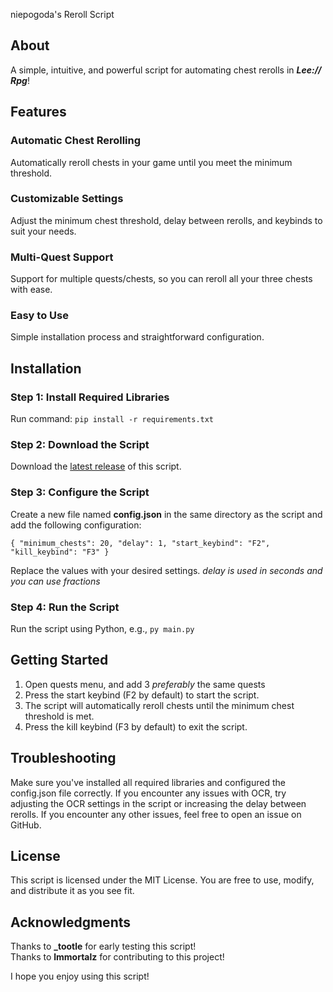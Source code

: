 niepogoda's Reroll Script

About
-----

A simple, intuitive, and powerful script for automating chest rerolls in ***Lee:// Rpg***!

Features
--------

### Automatic Chest Rerolling

Automatically reroll chests in your game until you meet the minimum threshold.

### Customizable Settings

Adjust the minimum chest threshold, delay between rerolls, and keybinds to suit your needs.

### Multi-Quest Support

Support for multiple quests/chests, so you can reroll all your three chests with ease.

### Easy to Use

Simple installation process and straightforward configuration.

Installation
-------------

### Step 1: Install Required Libraries

Run command:
`pip install -r requirements.txt`

### Step 2: Download the Script

Download the <a href="https://github.com/0e8/niepogodasreroll/releases/latest">latest release</a> of this script.

### Step 3: Configure the Script

Create a new file named <b>config.json</b> in the same directory as the script and add the following configuration:

<code>{
  "minimum_chests": 20,
  "delay": 1,
  "start_keybind": "F2",
  "kill_keybind": "F3"
}</code>

Replace the values with your desired settings.
<i>delay is used in seconds and you can use fractions</i>

### Step 4: Run the Script

Run the script using Python, e.g., <code>py main.py</code>

Getting Started
---------------

1. Open quests menu, and add 3 *preferably* the same quests
2. Press the start keybind (F2 by default) to start the script.
3. The script will automatically reroll chests until the minimum chest threshold is met.
4. Press the kill keybind (F3 by default) to exit the script.

Troubleshooting
----------------

Make sure you've installed all required libraries and configured the config.json file correctly.
If you encounter any issues with OCR, try adjusting the OCR settings in the script or increasing the delay between rerolls.
If you encounter any other issues, feel free to open an issue on GitHub.

License
-------

This script is licensed under the MIT License. You are free to use, modify, and distribute it as you see fit.

Acknowledgments
--------------

Thanks to **_tootle** for early testing this script!<br>
Thanks to **lmmortalz** for contributing to this project!

I hope you enjoy using this script!
